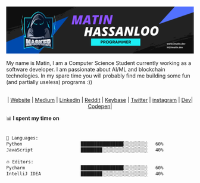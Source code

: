 [![MastHead](https://github.com/maasker/maasker/blob/main/Uploads/Matin.png)]()

My name is Matin, I am a Computer Science Student currently working as a software developer. I am passionate about AI/ML and blockchain technologies. In my spare time you will probably find me building some fun (and partially useless) programs :))

<br>

<div align="center">
	| <a href="https://imatin.dev">Website</a> | <a href="https://medium.com/@maasker">Medium</a> | <a href="https://linkedin.com/in/maasker">Linkedin</a> |  <a href="https://www.reddit.com/user/realmasker">Reddit</a> | <a href="https://keybase.io/masker">Keybase</a> | <a href="https://twitter.com/maaasker">Twitter</a> | <a href="https://www.instagram.com/mrmasker/">instagram</a> | <a href="https://dev.to/masker">Dev</a>| <a href="https://codepen.io/maasker">Codepen</a>|
</div>

📊 **I spent my time on** 

```text

💬 Languages: 
Python                      ████████████████░░░░░░░░░   60%
JavaScript                  ████████░░░░░░░░░░░░░░░░░   40%

🔥 Editors: 
Pycharm                     ████████████████░░░░░░░░░   60% 
IntelliJ IDEA               ████████░░░░░░░░░░░░░░░░░   40%

```
<!--END_SECTION:waka-->
